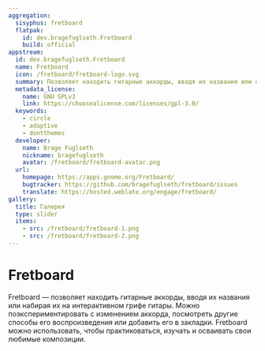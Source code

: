 ```yaml
---
aggregation:
  sisyphus: fretboard
  flatpak:
    id: dev.bragefuglseth.Fretboard
    build: official
appstream:
  id: dev.bragefuglseth.Fretboard
  name: Fretboard
  icon: /fretboard/fretboard-logo.svg
  summary: Позволяет находить гитарные аккорды, вводя их названия или отображая их на интерактивном грифе гитары.
  metadata_license:
    name: GNU GPLv3
    link: https://choosealicense.com/licenses/gpl-3.0/
  keywords:
    - circle
    - adaptive
    - dontthemes
  developer:
    name: Brage Fuglseth
    nickname: bragefuglseth
    avatar: /fretboard/fretboard-avatar.png
  url:
    homepage: https://apps.gnome.org/Fretboard/
    bugtracker: https://github.com/bragefuglseth/fretboard/issues
    translate: https://hosted.weblate.org/engage/fretboard/
gallery:
  title: Галерея
  type: slider
  items:
    - src: /fretboard/fretboard-1.png
    - src: /fretboard/fretboard-2.png
---
```


# Fretboard

Fretboard — позволяет находить гитарные аккорды, вводя их названия или набирая их на интерактивном грифе гитары. Можно поэкспериментировать с изменением аккорда, посмотреть другие способы его воспроизведения или добавить его в закладки. Fretboard можно использовать, чтобы практиковаться, изучать и осваивать свои любимые композиции.

<AGWGallery />

<!--@include: @apps/_parts/install/content-repo.md-->
<!--@include: @apps/_parts/install/content-flatpak.md-->
